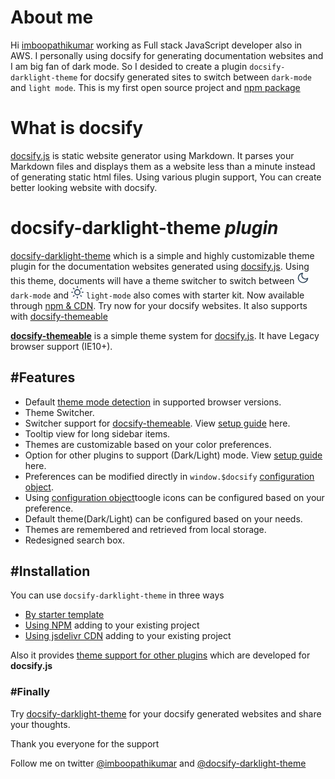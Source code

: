 # About me

Hi [imboopathikumar](https://boopathikumar.me) working as Full stack JavaScript developer also in AWS. I personally using docsify for generating documentation websites and I am big fan of dark mode. So I desided to create a plugin `docsify-darklight-theme` for docsify generated sites to switch between `dark-mode` and `light mode`. This is my first open source project and [npm package](https://www.npmjs.com/package/docsify-darklight-theme)

# What is docsify

[docsify.js](https://docsify.js.org) is static website generator using Markdown. It parses your Markdown files and displays them as a website less than a minute instead of generating static html files. Using various plugin support, You can create better looking website with docsify.


# docsify-darklight-theme *plugin*

[docsify-darklight-theme](https://docsify-darklight-theme.boopathikumar.me) which is a simple and highly customizable theme plugin for the documentation websites generated using [docsify.js](https://docsify.js.org/). Using this theme, documents will have a theme switcher to switch between <svg xmlns="http://www.w3.org/2000/svg" width="20" height="20" viewBox="0 0 24 24" fill="#ffffff" stroke="#34495e" stroke-width="2" stroke-linecap="round" stroke-linejoin="round" class="feather feather-moon"><path d="M21 12.79A9 9 0 1 1 11.21 3 7 7 0 0 0 21 12.79z"></path></svg> `dark-mode` and <svg xmlns="http://www.w3.org/2000/svg" width="20" height="20" viewBox="0 0 24 24" fill="#ffffff" stroke="#34495e" stroke-width="2" stroke-linecap="round" stroke-linejoin="round" class="feather feather-sun"><circle cx="12" cy="12" r="5"></circle><line x1="12" y1="1" x2="12" y2="3"></line><line x1="12" y1="21" x2="12" y2="23"></line><line x1="4.22" y1="4.22" x2="5.64" y2="5.64"></line><line x1="18.36" y1="18.36" x2="19.78" y2="19.78"></line><line x1="1" y1="12" x2="3" y2="12"></line><line x1="21" y1="12" x2="23" y2="12"></line><line x1="4.22" y1="19.78" x2="5.64" y2="18.36"></line><line x1="18.36" y1="5.64" x2="19.78" y2="4.22"></line></svg> `light-mode` also comes with starter kit. Now available through [npm & CDN](https://docsify-darklight-theme.boopathikumar.me/#/installation). Try now for your docsify websites. It also supports with [docsify-themeable](https://jhildenbiddle.github.io/docsify-themeable/#/)

**[docsify-themeable](https://jhildenbiddle.github.io/docsify-themeable/#/)** is a simple theme system for [docsify.js](https://docsify.js.org/). It have Legacy browser support (IE10+).

## #Features

- Default [theme mode detection](https://docsify-darklight-theme.boopathikumar.me/#/configuration?id=default-browser-theme-detection) in supported browser versions.
- Theme Switcher.
- Switcher support for [docsify-themeable](https://jhildenbiddle.github.io/docsify-themeable/#/). View [setup guide](https://docsify-darklight-theme.boopathikumar.me/#/docsifyThemeable) here.
- Tooltip view for long sidebar items.
- Themes are customizable based on your color preferences.
- Option for other plugins to support (Dark/Light) mode. View [setup guide](https://docsify-darklight-theme.boopathikumar.me/#/themeSupport) here.
- Preferences can be modified directly in `window.$docsify` [configuration object](https://docsify-darklight-theme.boopathikumar.me/#/configuration).
- Using [configuration object](https://docsify-darklight-theme.boopathikumar.me/#/configuration)toogle icons can be configured based on your preference.
- Default theme(Dark/Light) can be configured based on your needs.
- Themes are remembered and retrieved from local storage.
- Redesigned search box.

## #Installation

You can use `docsify-darklight-theme` in three ways

 - [By starter template](https://docsify-darklight-theme.boopathikumar.me/#/installation?id=by-starter-template)
 - [Using NPM](https://docsify-darklight-theme.boopathikumar.me/#/installation?id=using-npm) adding to your existing project
 - [Using jsdelivr CDN](https://docsify-darklight-theme.boopathikumar.me/#/installation?id=using-jsdelivr-cdn) adding to your existing project

 Also it provides [theme support for other plugins](https://docsify-darklight-theme.boopathikumar.me/#/themeSupport) which are developed for **docsify.js**

### #Finally

Try [docsify-darklight-theme](https://docsify-darklight-theme.boopathikumar.me) for your docsify generated websites and share your thoughts.

Thank you everyone for the support

Follow me on twitter [@imboopathikumar](https://twitter.com/imboopathikumar) and [@docsify-darklight-theme](https://twitter.com/docsifyDrkLtThm)
